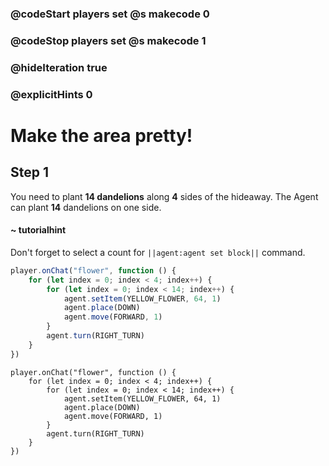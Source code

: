 ### @codeStart players set @s makecode 0
### @codeStop players set @s makecode 1

### @hideIteration true
### @explicitHints 0


# Make the area pretty!

## Step 1
You need to plant **14 dandelions** along **4** sides of the hideaway. The Agent can plant **14** dandelions on one side. 

#### ~ tutorialhint 
Don't forget to select a count for ``||agent:agent set block||`` command. 

```typescript
player.onChat("flower", function () {
    for (let index = 0; index < 4; index++) {
        for (let index = 0; index < 14; index++) {
            agent.setItem(YELLOW_FLOWER, 64, 1)
            agent.place(DOWN)
            agent.move(FORWARD, 1)
        }
        agent.turn(RIGHT_TURN)
    }
})

``` 

```ghost
player.onChat("flower", function () {
    for (let index = 0; index < 4; index++) {
        for (let index = 0; index < 14; index++) {
            agent.setItem(YELLOW_FLOWER, 64, 1)
            agent.place(DOWN)
            agent.move(FORWARD, 1)
        }
        agent.turn(RIGHT_TURN)
    }
})

``` 
